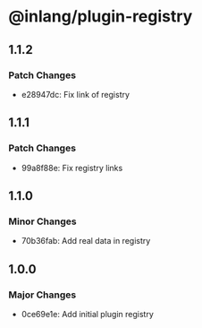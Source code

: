# @inlang/plugin-registry

## 1.1.2

### Patch Changes

- e28947dc: Fix link of registry

## 1.1.1

### Patch Changes

- 99a8f88e: Fix registry links

## 1.1.0

### Minor Changes

- 70b36fab: Add real data in registry

## 1.0.0

### Major Changes

- 0ce69e1e: Add initial plugin registry
